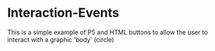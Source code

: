 # Interaction-Events
This is a simple example of P5 and HTML buttons to allow the user to interact with a graphic 'body' (circle)
